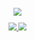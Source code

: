 <p align="center">
  <a href="https://github.com/kukyxs">
    <img src="https://github-readme-stats.vercel.app/api?username=JiaYang&theme=radical" />
  </a>
</p>

<p align="center">
  <a href="https://kukyxs.github.io/archives/">
    <img src="https://img.shields.io/badge/-My blog-brightness.svg" />
  </a>
  <a href="https://github.com/kukyxs">
    <img src="https://komarev.com/ghpvc/?username=kukyxs&color=ff69b4&label=Views" />
  </a>  
</p>
